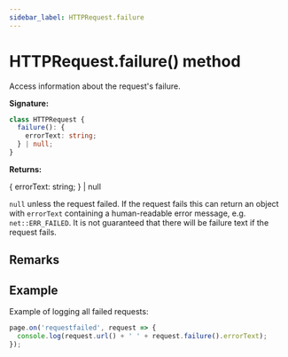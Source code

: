 ```yaml
---
sidebar_label: HTTPRequest.failure
---
```


# HTTPRequest.failure() method

Access information about the request's failure.

**Signature:**

```typescript
class HTTPRequest {
  failure(): {
    errorText: string;
  } | null;
}
```

**Returns:**

{ errorText: string; } \| null

`null` unless the request failed. If the request fails this can return an object with `errorText` containing a human-readable error message, e.g. `net::ERR_FAILED`. It is not guaranteed that there will be failure text if the request fails.

## Remarks

## Example

Example of logging all failed requests:

```ts
page.on('requestfailed', request => {
  console.log(request.url() + ' ' + request.failure().errorText);
});
```
